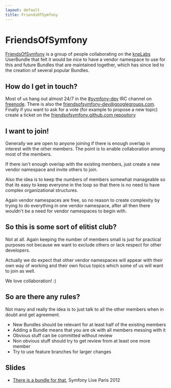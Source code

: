 ```yaml
---
layout: default
title: FriendsOfSymfony
---
```


FriendsOfSymfony
================

[FriendsOfSymfony][fos] is a group of people collaborating on the [knpLabs][knpLabs] UserBundle that felt it would be nice to have a vendor namespace to use for this and future Bundles that are maintained together, which has since led to the creation of several popular Bundles.

How do I get in touch?
----------------------

Most of us hang out almost 24/7 in the [#symfony-dev][channel] IRC channel on [freenode][freenode].
There is also the [friendsofsymfony-dev@googlegroups.com][mailinglist]. Finally if you want to
ask for a vote (for example to propose a new topic) create a ticket on the [friendsofsymfony.github.com repository][fosrepo]

I want to join!
---------------

Generally we are open to anyone joining if there is enough overlap in interest with the other members.
The point is to enable collaboration among most of the members.

If there isn't enough overlap with the existing members, just create a new vendor namespace and invite others to join.

Also the idea is to keep the numbers of members somewhat manageable so that its easy to keep everyone in the loop so that there is no need to have complex organizational structures.

Again vendor namespaces are free, so no reason to create complexity by trying to do everything in one vendor namespace, after all then there wouldn't be a need for vendor namespaces to begin with.

So this is some sort of elitist club?
-------------------------------------

Not at all. Again keeping the number of members small is just for practical purposes not because we want to exclude others or lack respect for other developers.

Actually we do expect that other vendor namespaces will appear with their own way of working
and their own focus topics which some of us will want to join as well.

We love collaboration! :)

So are there any rules?
-----------------------

Not many and really the idea is to just talk to all the other members when in doubt and get agreement.

 * New Bundles should be relevant for at least half of the existing members
 * Adding a Bundle means that you are ok with all members messing with it
 * Obvious stuff can be committed without review
 * Non obvious stuff should try to get review from at least one more member
 * Try to use feature branches for larger changes

Slides
------

 * [There is a bundle for that](slides/there_is_a_bundle_for_that.html), Symfony Live Paris 2012

[channel]: irc://irc.freenode.org:6665/symfony-dev
[freenode]: http://freenode.org
[fosrepo]: https://github.com/FriendsOfSymfony/friendsofsymfony.github.com
[fos]: https://github.com/FriendsOfSymfony
[knpLabs]: https://github.com/knplabs
[mailinglist]: http://groups.google.com/group/friendsofsymfony-dev/
